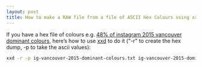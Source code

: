 ```yaml
---
layout: post
title: How to make a RAW file from a file of ASCII Hex Colours using xxd
---
```

If you have a hex file of colours e.g. [48% of instagram 2015 vancouver dominant colours](https://github.com/rtanglao/rtgram/blob/master/THUMBNAIL_150x150/48percent-687858photo-ig-vancouver-2015-dominant-colours.txt), here’s how to use [xxd](http://linux.die.net/man/1/xxd) to do it ("-r" to create the hex dump, -p to take the ascii values):

``` bash
xxd -r -p ig-vancouver-2015-dominant-colours.txt ig-vancouver-2015-dominant-colours.try3.rgb
```
                                                                                                                                                                          
